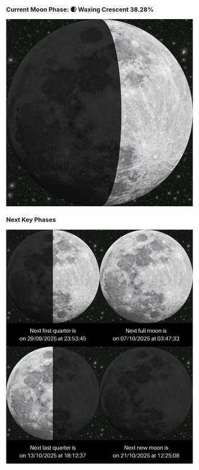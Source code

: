 ### Current Moon Phase: 🌒 Waxing Crescent 38.28%
![Moon Phase](moonphase.png)
### Next Key Phases
![Gallery](gallery.png)